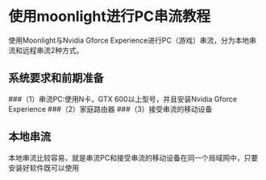 # 使用moonlight进行PC串流教程

使用Moonlight与Nvidia Gforce Experience进行PC（游戏）串流，分为本地串流和远程串流2种方式。

## 系统要求和前期准备
###（1）串流PC:使用N卡，GTX 600以上型号，并且安装Nvidia Gforce Experience
###（2）家庭路由器
###（3）接受串流的移动设备

## 本地串流
本地串流比较容易，就是串流PC和接受串流的移动设备在同一个局域网中，只要安装好软件既可以使用

